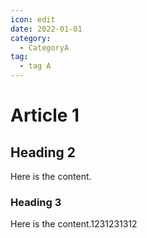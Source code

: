 ```yaml
---
icon: edit
date: 2022-01-01
category:
  - CategoryA
tag:
  - tag A
---
```


# Article 1

## Heading 2

Here is the content.

### Heading 3

Here is the content.1231231312
